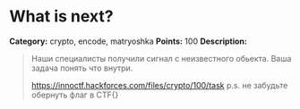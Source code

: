 # What is next?


**Category:** crypto, encode, matryoshka
**Points:** 100
**Description:**

> Наши специалисты получили сигнал с неизвестного обьекта. Ваша задача понять что внутри.
> 
> https://innoctf.hackforces.com/files/crypto/100/task
> p.s. не забудьте обернуть флаг в  CTF{}
